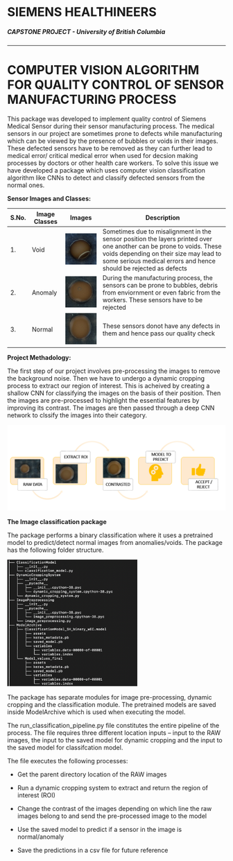 # **SIEMENS HEALTHINEERS** 
##### CAPSTONE PROJECT - University of British Columbia 
---------------------------------------------------------------

# COMPUTER VISION ALGORITHM FOR QUALITY CONTROL OF SENSOR MANUFACTURING PROCESS


This package was developed to implement quality control of Siemens Medical Sensor during their sensor manufacturing process.
The medical sensors in our project are sometimes prone to defects while manufacturing which can be viewed by the presence of bubbles or voids in their images. 
These defected sensors have to be removed as they can further lead to medical error/ critical medical error when used for decsion making processes by doctors or other health care workers. To solve this issue we have developed a package which uses computer vision classification algorithm like CNNs to detect and classify defected sensors from the normal ones. 

**Sensor Images and Classes:**

| S.No. | Image Classes | Images | Description |
|-------|---------------|---------|-------------|
|1.| Void | ![image](/images/voids.jpg) | Sometimes due to misalignment in the sensor position the layers printed over one another can be prone to voids. These voids depending on their size may lead to some serious medical errors and hence should be rejected as defects |
|2. | Anomaly | ![image](/images/anomaly.jpg) | During the manufacturing process, the sensors can be prone to bubbles, debris from enviornment or even fabric from the workers. These sensors have to be rejected |
|3. | Normal | ![image](/images/normal.jpg) | These sensors donot have any defects in them and hence pass our quality check |


**Project Methadology:**

The first step of our project involves pre-processing the images to remove the background noise. Then we have to undergo a dynamic cropping process to extract our region of interest. This is acheived by creating a shallow CNN for classifying the images on the basis of their position. Then the images are pre-processed to highlight the essential features by improving its contrast. The images are then passed through a deep CNN network to clssify the images into their category. 

![image](/images/PIPE_LINE.PNG)


**The Image classification package**

The package performs a binary classification where it uses a pretrained model to predict/detect normal images from anomalies/voids. The package has the following folder structure. 

<img src="/images/CodeStructure.png" alt="drawing" width="300"/>

The package has separate modules for image pre-processing, dynamic cropping and the classification module. The pretrained models are saved inside ModelArchive which is used when executing the model. 

The run_classification_pipeline.py file constitutes the entire pipeline of the process.  The file requires three different location inputs – input to the RAW images, the input to the saved model for dynamic cropping and the input to the saved model for classifcation model. 

The file executes the following processes: 

* Get the parent directory location of the RAW images 

* Run a dynamic cropping system to extract and return the region of interest (ROI)

* Change the contrast of the images depending on which line the raw images belong to and send the pre-processed image to the model 

* Use the saved model to predict if a sensor in the image is normal/anomaly 

* Save the predictions in a csv file for future reference  











